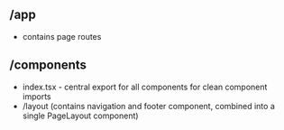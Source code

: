 ## /app 
- contains page routes
## /components 
- index.tsx - central export for all components for clean component imports
- /layout (contains navigation and footer component, combined into a single PageLayout component)
